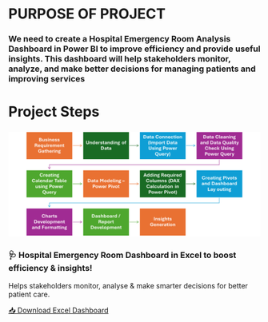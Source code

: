 # PURPOSE OF PROJECT
 ### We need to create a Hospital Emergency Room Analysis Dashboard in Power BI to improve efficiency and provide useful insights. This dashboard will help stakeholders monitor, analyze, and make better decisions for managing patients and improving services
# Project Steps
### ![alt text](../assets/image.png)

### 🩺 Hospital Emergency Room Dashboard in Excel to boost efficiency & insights!
Helps stakeholders monitor, analyse & make smarter decisions for better patient care.

[📥 Download Excel Dashboard](https://github.com/alicamran/Kamran_portfolio/raw/main/assets/Hospital_project.xlsx)
